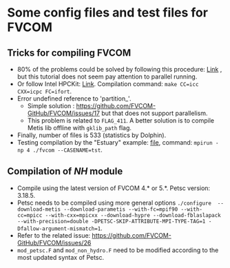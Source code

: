 # Some config files and test files for FVCOM

## Tricks for compiling FVCOM
- 80% of the problems could be solved by following this procedure: [Link](https://inductiva.ai/blog/article/compiling-fvcom-a-handy-toolbox-for-solving-common-issues) , but this tutorial does not seem pay attention to parallel running.
- Or follow Intel HPCKit: [Link]( https://www.bilibili.com/video/BV1ud4y12773/?spm_id_from=333.337.search-card.all.click&vd_source=05a73533c9b530f758c0381bf3bb542e). Compilation command: `make CC=icc CXX=icpc FC=ifort`.
- Error undefined reference to 'partition_'.
  - Simple solution : https://github.com/FVCOM-GitHub/FVCOM/issues/17 but that does not support parallelism.
  - This problem is related to `FLAG_411`. A better solution is to compile Metis lib offline with `gklib_path` flag.
- Finally, number of files is 533 (statistics by Dolphin).
- Testing compilation by the "Estuary" example: [file](), command: `mpirun -np 4 ./fvcom --CASENAME=tst`.

## Compilation of *NH* module
- Compile using the latest version of FVCOM 4.* or 5.*. Petsc version: 3.18.5.
- Petsc needs to be compiled using more general options `./configure  --download-metis --download-parametis --with-fc=mpif90 --with-cc=mpicc --with-cxx=mpicxx --download-hypre --download-fblaslapack  --with-precision=double -DPETSC-SKIP-ATTRIBUTE-MPI-TYPE-TAG=1 -Dfallow-argument-mismatch=1`.
- Refer to the related issue: https://github.com/FVCOM-GitHub/FVCOM/issues/26
- `mod_petsc.F` and `mod_non_hydro.F` need to be modified according to the most updated syntax of Petsc. 
